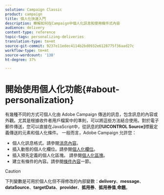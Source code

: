 ```yaml
---
solution: Campaign Classic
product: campaign
title: 個人化快速入門
description: 瞭解如何在Campaign中個人化訊息和使用條件式內容
audience: delivery
content-type: reference
topic-tags: personalizing-deliveries
translation-type: tm+mt
source-git-commit: 9237e11edec4114b2bd0932e6128775f36aad27c
workflow-type: tm+mt
source-wordcount: '138'
ht-degree: 37%

---
```



# 開始使用個人化功能{#about-personalization}

有幾種不同的方式可個人化由 Adobe Campaign 傳送的訊息，包含訊息的內容或外觀。尤其是根據收件者用戶檔案中的準則，可以將這些方法結合使用。對於電子郵件傳送，您可以直接在JavaScript中，從訊息的&#x200B;**[!UICONTROL Source]**&#x200B;標籤定義傳送的元素和個人化條件。 一般而言，Adobe Campaign 允許您：

* 個人化訊息格式。請參閱[消息內容](../../delivery/using/defining-the-email-content.md#message-content)。
* 插入動態的個人化欄位。請參閱[個人化欄位](../../delivery/using/personalization-fields.md)。
* 插入預先定義的個人化區塊。 請參閱[個人化區塊](../../delivery/using/personalization-blocks.md)。
* 建立有條件的內容。請參閱[條件內容](../../delivery/using/conditional-content.md)一節。

>[!CAUTION]
>
>下列變數是可用於個人化但不得修改的內部變數：**delivery**、**message**、**dataSource**、**targetData**、**provider**、**抵用券**、**抵用券值**,**命題**。
